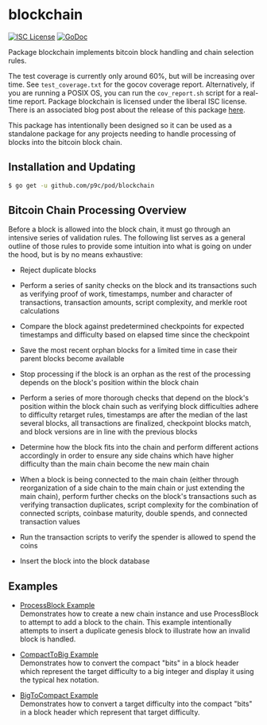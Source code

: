 # blockchain

[![ISC License](http://img.shields.io/badge/license-ISC-blue.svg)](http://copyfree.org)
[![GoDoc](https://img.shields.io/badge/godoc-reference-blue.svg)](http://godoc.org/github.com/p9c/chain)

Package blockchain implements bitcoin block handling and chain selection rules.

The test coverage is currently only around 60%, but will be increasing over time. See `test_coverage.txt` for the gocov coverage report. Alternatively, if you are running a POSIX OS, you can run the `cov_report.sh` script for a real-time report. Package blockchain is licensed under the liberal ISC license.
There is an associated blog post about the release of this package [here](https://blog.conformal.com/btcchain-the-bitcoin-chain-package-from-bctd/).

This package has intentionally been designed so it can be used as a standalone package for any projects needing to handle processing of blocks into the bitcoin block chain.

## Installation and Updating

```bash
$ go get -u github.com/p9c/pod/blockchain
```

## Bitcoin Chain Processing Overview

Before a block is allowed into the block chain, it must go through an intensive series of validation rules. The following list serves as a general outline of those rules to provide some intuition into what is going on under the hood, but is by no means exhaustive:

- Reject duplicate blocks

- Perform a series of sanity checks on the block and its transactions such as verifying proof of work, timestamps, number and character of transactions, transaction amounts, script complexity, and merkle root calculations

- Compare the block against predetermined checkpoints for expected timestamps and difficulty based on elapsed time since the checkpoint

- Save the most recent orphan blocks for a limited time in case their parent blocks become available

- Stop processing if the block is an orphan as the rest of the processing depends on the block's position within the block chain

- Perform a series of more thorough checks that depend on the block's position within the block chain such as verifying block difficulties adhere to difficulty retarget rules, timestamps are after the median of the last several blocks, all transactions are finalized, checkpoint blocks match, and block versions are in line with the previous blocks

- Determine how the block fits into the chain and perform different actions accordingly in order to ensure any side chains which have higher difficulty than the main chain become the new main chain

- When a block is being connected to the main chain (either through reorganization of a side chain to the main chain or just extending the main chain), perform further checks on the block's transactions such as verifying transaction duplicates, script complexity for the combination of connected scripts, coinbase maturity, double spends, and connected transaction values

- Run the transaction scripts to verify the spender is allowed to spend the coins

- Insert the block into the block database

## Examples

- [ProcessBlock Example](http://godoc.org/github.com/p9c/pod/blockchain#example-BlockChain-ProcessBlock)  
  Demonstrates how to create a new chain instance and use ProcessBlock to attempt to add a block to the chain. This example intentionally attempts to insert a duplicate genesis block to illustrate how an invalid block is handled.

- [CompactToBig Example](http://godoc.org/github.com/p9c/pod/blockchain#example-CompactToBig)  
  Demonstrates how to convert the compact "bits" in a block header which
  represent the target difficulty to a big integer and display it using the
  typical hex notation.

- [BigToCompact Example](http://godoc.org/github.com/p9c/pod/blockchain#example-BigToCompact)  
  Demonstrates how to convert a target difficulty into the
  compact "bits" in a block header which represent that target difficulty.
